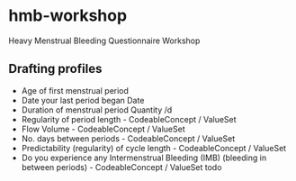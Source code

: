 # hmb-workshop
Heavy Menstrual Bleeding Questionnaire Workshop

## Drafting profiles
* Age of first menstrual period 
* Date your last period began Date
* Duration of menstrual period Quantity /d
* Regularity of period length - CodeableConcept / ValueSet
* Flow Volume - CodeableConcept / ValueSet
* No. days between periods - CodeableConcept / ValueSet
* Predictability (regularity) of cycle length  - CodeableConcept / ValueSet
* Do you experience any Intermenstrual Bleeding (IMB) (bleeding in between periods) - CodeableConcept / ValueSet
todo
